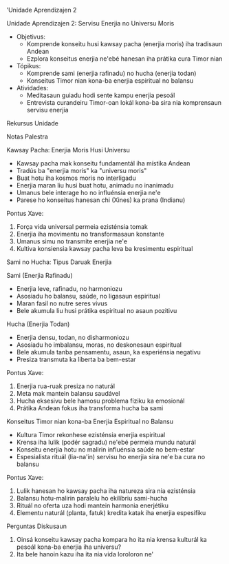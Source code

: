 'Unidade Aprendizajen 2

Unidade Aprendizajen 2: Servisu Enerjia no Universu Moris
- Objetivus:
  * Komprende konseitu husi kawsay pacha (enerjia moris) iha tradisaun Andean 
  * Ezplora konseitus enerjia ne'ebé hanesan iha prátika cura Timor nian
- Tópikus:
  * Komprende sami (enerjia rafinadu) no hucha (enerjia todan)
  * Konseitus Timor nian kona-ba enerjia espiritual no balansu
- Atividades:
  * Meditasaun guiadu hodi sente kampu enerjia pesoál
  * Entrevista curandeiru Timor-oan lokál kona-ba sira nia komprensaun servisu enerjia

Rekursus Unidade

Notas Palestra

Kawsay Pacha: Enerjia Moris Husi Universu

- Kawsay pacha mak konseitu fundamentál iha místika Andean
- Tradús ba "enerjia moris" ka "universu moris"
- Buat hotu iha kosmos moris no interligadu
- Enerjia maran liu husi buat hotu, animadu no inanimadu
- Umanus bele interage ho no influénsia enerjia ne'e
- Parese ho konseitus hanesan chi (Xines) ka prana (Indianu)

Pontus Xave:
1. Força vida universal permeia ezisténsia tomak
2. Enerjia iha movimentu no transformasaun konstante
3. Umanus simu no transmite enerjia ne'e
4. Kultiva konsiensia kawsay pacha leva ba kresimentu espiritual

Sami no Hucha: Tipus Daruak Enerjia

Sami (Enerjia Rafinadu)
- Enerjia leve, rafinadu, no harmoniozu
- Asosiadu ho balansu, saúde, no ligasaun espiritual
- Maran fasil no nutre seres vivus
- Bele akumula liu husi prátika espiritual no asaun pozitivu

Hucha (Enerjia Todan)
- Enerjia densu, todan, no disharmoniozu
- Asosiadu ho imbalansu, moras, no deskonesaun espiritual
- Bele akumula tanba pensamentu, asaun, ka esperiénsia negativu
- Presiza transmuta ka liberta ba bem-estar

Pontus Xave:
1. Enerjia rua-ruak presiza no naturál
2. Meta mak mantein balansu saudável
3. Hucha eksesivu bele hamosu problema fíziku ka emosionál
4. Prátika Andean fokus iha transforma hucha ba sami

Konseitus Timor nian kona-ba Enerjia Espiritual no Balansu

- Kultura Timor rekonhese ezisténsia enerjia espiritual
- Krensa iha lulik (podér sagradu) ne'ebé permeia mundu naturál
- Konseitu enerjia hotu no malirin influénsia saúde no bem-estar
- Espesialista rituál (lia-na'in) servisu ho enerjia sira ne'e ba cura no balansu

Pontus Xave:
1. Lulik hanesan ho kawsay pacha iha natureza sira nia ezisténsia
2. Balansu hotu-malirin paralelu ho ekilíbriu sami-hucha
3. Rituál no oferta uza hodi mantein harmonia enerjétiku
4. Elementu naturál (planta, fatuk) kredita katak iha enerjia espesífiku

Perguntas Diskusaun

1. Oinsá konseitu kawsay pacha kompara ho ita nia krensa kulturál ka pesoál kona-ba enerjia iha universu?
2. Ita bele hanoin kazu iha ita nia vida loroloron ne'